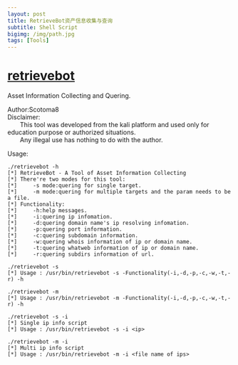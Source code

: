 ```yaml
---
layout: post
title: RetrieveBot资产信息收集与查询
subtitle: Shell Script
bigimg: /img/path.jpg
tags: [Tools]
---
```


# [retrievebot](https://github.com/Scotoma8/retrievebot)
Asset Information Collecting and Quering.

Author:Scotoma8   
Disclaimer:   
&emsp;&emsp;This tool was developed from the kali platform and used only for education purpose or authorized situations.   
&emsp;&emsp;Any illegal use has nothing to do with the author.

Usage:

	./retrievebot -h
	[*] RetrieveBot - A Tool of Asset Information Collecting
	[*] There're two modes for this tool:
	[*]     -s mode:quering for single target.
	[*]     -m mode:quering for multiple targets and the param needs to be a file.
	[*] Functionality:
	[*]     -h:help messages.
	[*]     -i:quering ip infomation.
	[*]     -d:quering domain name's ip resolving infomation.
	[*]     -p:quering port information.
	[*]     -c:quering subdomain information.
	[*]     -w:quering whois information of ip or domain name.
	[*]     -t:quering whatweb information of ip or domain name.
	[*]     -r:quering subdirs information of url.
	
	./retrievebot -s
	[*] Usage : /usr/bin/retrievebot -s -Functionality(-i,-d,-p,-c,-w,-t,-r) -h
	
	./retrievebot -m
	[*] Usage : /usr/bin/retrievebot -m -Functionality(-i,-d,-p,-c,-w,-t,-r) -h
	
	./retrievebot -s -i
	[*] Single ip info script
	[*] Usage : /usr/bin/retrievebot -s -i <ip>
	
	./retrievebot -m -i
	[*] Multi ip info script
	[*] Usage : /usr/bin/retrievebot -m -i <file name of ips>